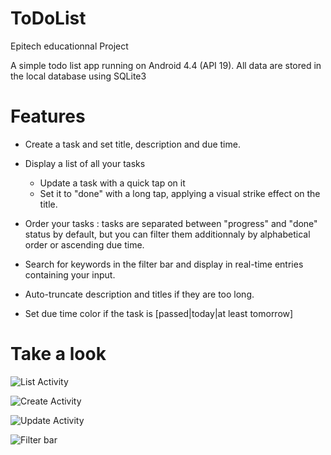 # ToDoList
Epitech educationnal Project

A simple todo list app running on Android 4.4 (API 19). All data are stored in the local database using SQLite3

# Features
- Create a task and set title, description and due time.

- Display a list of all your tasks
  - Update a task with a quick tap on it
  - Set it to "done" with a long tap, applying a visual strike effect on the title.
  
- Order your tasks : tasks are separated between "progress" and "done" status by default, but you can filter them additionnaly by alphabetical order or ascending due time.

- Search for keywords in the filter bar and display in real-time entries containing your input.

- Auto-truncate description and titles if they are too long.

- Set due time color if the task is [passed|today|at least tomorrow]

# Take a look

![List Activity](/ReadmeScreenshots/List.jpg?raw=true "Display tasks stored in the database")

![Create Activity](/ReadmeScreenshots/Create.jpg?raw=true "Create a new task")

![Update Activity](/ReadmeScreenshots/Update.jpg?raw=true "Update/delete an existing task")

![Filter bar](/ReadmeScreenshots/Update.jpg?raw=true "Search tasks with keywords")



